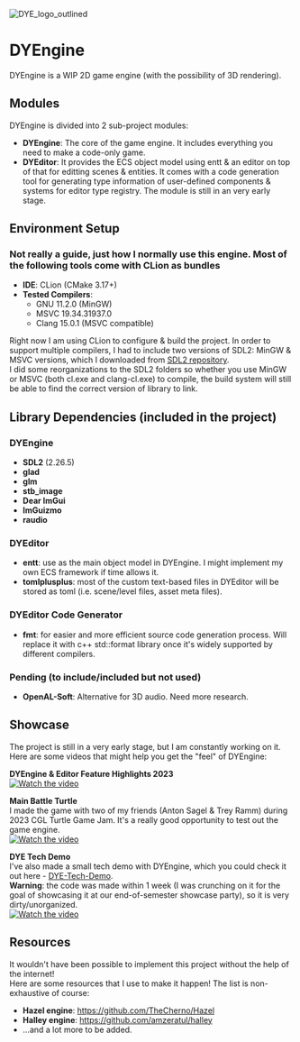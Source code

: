 ![DYE_logo_outlined](https://user-images.githubusercontent.com/8101387/219255174-fdb29aa7-6c08-42ca-9365-a86e0d774d94.png)
# DYEngine
DYEngine is a WIP 2D game engine (with the possibility of 3D rendering).

## Modules
DYEngine is divided into 2 sub-project modules:
* **DYEngine**: The core of the game engine. It includes everything you need to make a code-only game.
* **DYEditor**: It provides the ECS object model using entt & an editor on top of that for editting scenes & entities. It comes with a code generation tool for generating type information of user-defined components & systems for editor type registry. The module is still in an very early stage.

## Environment Setup
### Not really a guide, just how I normally use this engine. Most of the following tools come with CLion as bundles
- **IDE**: CLion (CMake 3.17+)
- **Tested Compilers**: 
  - GNU 11.2.0 (MinGW)
  - MSVC 19.34.31937.0
  - Clang 15.0.1 (MSVC compatible)

Right now I am using CLion to configure & build the project.
In order to support multiple compilers, I had to include two versions of SDL2: MinGW & MSVC versions, which I downloaded from [SDL2 repository](https://github.com/libsdl-org/SDL/releases).  
I did some reorganizations to the SDL2 folders so whether you use MinGW or MSVC (both cl.exe and clang-cl.exe) to compile, the build system will still be able to find the correct version of library to link.

## Library Dependencies (included in the project)
### DYEngine
- **SDL2** (2.26.5)
- **glad**
- **glm**
- **stb_image**
- **Dear ImGui**
- **ImGuizmo**
- **raudio**
### DYEditor
- **entt**: use as the main object model in DYEngine. I might implement my own ECS framework if time allows it.
- **tomlplusplus**: most of the custom text-based files in DYEditor will be stored as toml (i.e. scene/level files, asset meta files).
### DYEditor Code Generator
- **fmt**: for easier and more efficient source code generation process. Will replace it with c++ std::format library once it's widely supported by different compilers. 
### Pending (to include/included but not used)
- **OpenAL-Soft**: Alternative for 3D audio. Need more research.

## Showcase
The project is still in a very early stage, but I am constantly working on it.  
Here are some videos that might help you get the "feel" of DYEngine:
  
**DYEngine & Editor Feature Highlights 2023**  
[![Watch the video](https://img.youtube.com/vi/ZrwCcynemSA/default.jpg)](https://youtu.be/ZrwCcynemSA)  

**Main Battle Turtle**  
I made the game with two of my friends (Anton Sagel & Trey Ramm) during 2023 CGL Turtle Game Jam.
It's a really good opportunity to test out the game engine.  
[![Watch the video](https://img.youtube.com/vi/CldpJoQgW-Q/default.jpg)](https://youtu.be/CldpJoQgW-Q)  


**DYE Tech Demo**  
I've also made a small tech demo with DYEngine, which you could check it out here - [DYE-Tech-Demo](https://github.com/ta-david-yu/DYE-Tech-Demo).  
**Warning**: the code was made within 1 week (I was crunching on it for the goal of showcasing it at our end-of-semester showcase party), so it is very dirty/unorganized.  
[![Watch the video](https://img.youtube.com/vi/0tD2ZouCuN4/default.jpg)](https://youtu.be/0tD2ZouCuN4)  

## Resources
It wouldn't have been possible to implement this project without the help of the internet!  
Here are some resources that I use to make it happen! The list is non-exhaustive of course:  
* **Hazel engine**: https://github.com/TheCherno/Hazel
* **Halley engine**: https://github.com/amzeratul/halley
* ...and a lot more to be added.
